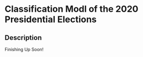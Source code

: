 <h1>Classification Modl of the 2020 Presidential Elections</h1>

<h2>Description</h2>

Finishing Up Soon!

<br />
